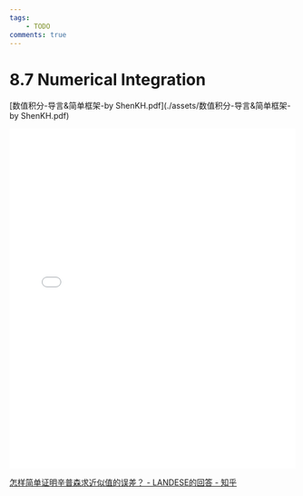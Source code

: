 ```yaml
---
tags:
    - TODO
comments: true
---
```


# 8.7 Numerical Integration

[数值积分-导言&简单框架-by ShenKH.pdf](./assets/数值积分-导言&简单框架-by ShenKH.pdf)

<embed class="hide-on-mobile" src="../assets/数值积分-导言&简单框架-by ShenKH.pdf" type="application/pdf" width="100%" height="600" />

[怎样简单证明辛普森求近似值的误差？ - LANDESE的回答 - 知乎](https://www.zhihu.com/question/44280332/answer/2628347374)

<!-- <iframe src="https://blog.frontecho.top/"></iframe> -->
